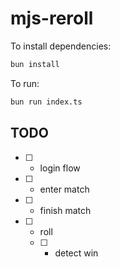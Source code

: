 # mjs-reroll

To install dependencies:

```bash
bun install
```

To run:

```bash
bun run index.ts
```

## TODO

- [ ] - login flow
- [ ] - enter match
- [ ] - finish match
- [ ] - roll
  - [ ] - detect win
